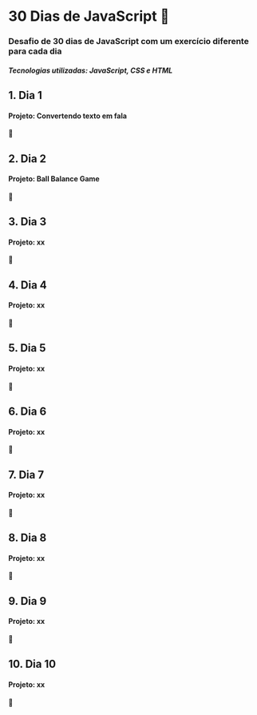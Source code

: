 # 30 Dias de JavaScript :rocket:

### Desafio de 30 dias de JavaScript com um exercício diferente para cada dia 
##### **Tecnologias utilizadas**: JavaScript, CSS e HTML

## 1. **Dia 1**
#### **Projeto:** Convertendo texto em fala
:memo:
## 2. **Dia 2**
#### **Projeto:** Ball Balance Game
:memo:
## 3. **Dia 3**
#### **Projeto:** xx
:memo:
## 4. **Dia 4**
#### **Projeto:** xx
:memo:
## 5. **Dia 5**
#### **Projeto:** xx
:memo:
## 6. **Dia 6**
#### **Projeto:** xx
:memo:
## 7. **Dia 7**
#### **Projeto:** xx
:memo:
## 8. **Dia 8**
#### **Projeto:** xx
:memo:
## 9. **Dia 9**
#### **Projeto:** xx
:memo:
## 10. **Dia 10**
#### **Projeto:** xx
:memo:
